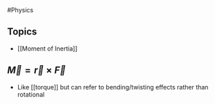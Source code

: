 #Physics 
## Topics
* [[Moment of Inertia]]
## $\displaystyle \vec{M}=\vec{r}\times \vec{F}$
* Like [[torque]] but can refer to bending/twisting effects rather than rotational